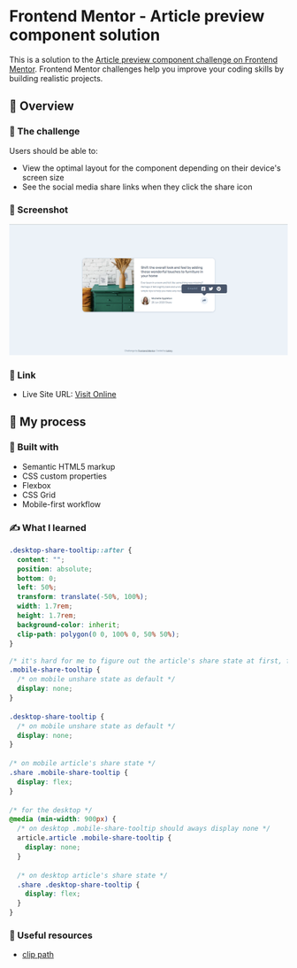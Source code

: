 # Frontend Mentor - Article preview component solution

This is a solution to the [Article preview component challenge on Frontend Mentor](https://www.frontendmentor.io/challenges/article-preview-component-dYBN_pYFT). Frontend Mentor challenges help you improve your coding skills by building realistic projects. 


## 👀 Overview

### 🚩 The challenge

Users should be able to:

- View the optimal layout for the component depending on their device's screen size
- See the social media share links when they click the share icon

### 📸 Screenshot

![screenshot](./screenshot.png)


### 🏡 Link

- Live Site URL: [Visit Online](https://luking-frontendmentor-challenges.netlify.app/article-preview-component/)

## 🚧 My process

### 🔖 Built with

- Semantic HTML5 markup
- CSS custom properties
- Flexbox
- CSS Grid
- Mobile-first workflow

### ✍️ What I learned
```css
.desktop-share-tooltip::after {
  content: "";
  position: absolute;
  bottom: 0;
  left: 50%;
  transform: translate(-50%, 100%);
  width: 1.7rem;
  height: 1.7rem;
  background-color: inherit;
  clip-path: polygon(0 0, 100% 0, 50% 50%);
}
```

```css
/* it's hard for me to figure out the article's share state at first, finally I made it.*/
.mobile-share-tooltip {
  /* on mobile unshare state as default */
  display: none;
}

.desktop-share-tooltip {
  /* on mobile unshare state as default */
  display: none;
}

/* on mobile article's share state */
.share .mobile-share-tooltip {
  display: flex;
}

/* for the desktop */
@media (min-width: 900px) {
  /* on desktop .mobile-share-tooltip should aways display none */
  article.article .mobile-share-tooltip {
    display: none;
  }

  /* on desktop article's share state */
  .share .desktop-share-tooltip {
    display: flex;
  }
}
```

### 🔗 Useful resources

- [clip path](https://developer.mozilla.org/en-US/docs/Web/CSS/clip-path)